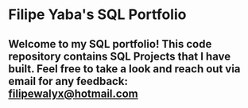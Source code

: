 # Filipe Yaba's SQL Portfolio

## Welcome to my SQL portfolio! This code repository contains SQL Projects that I have built. Feel free to take a look and reach out via email for any feedback: filipewalyx@hotmail.com

